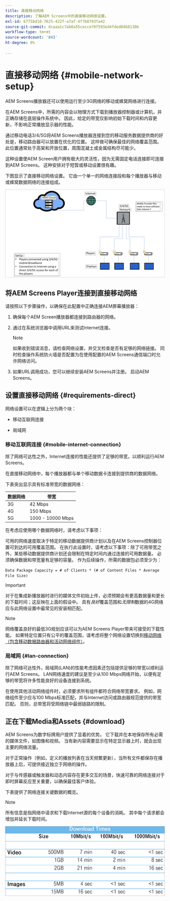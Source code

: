 ```yaml
---
title: 直接移动网络
description: 了解AEM Screens中的直接移动网络设置。
exl-id: 6775bd10-7625-422f-a7af-4f7b8793fa42
source-git-commit: dcaaa1c7ab0a55cecce70f593ed4fded8468130b
workflow-type: tm+mt
source-wordcount: '843'
ht-degree: 0%

---
```


# 直接移动网络 {#mobile-network-setup}

AEM Screens播放器还可以使用运行至少3G网络的移动或蜂窝网络进行连接。

在AEM Screens中，所需的内容会以物理方式下载到播放器控制器或计算机，并正确存储在底层操作系统中。 因此，给定的带宽仅影响初始下载时间和内容更新，不影响正常播放显示器的性能。

通过移动电话3/4/5G将AEM Screens播放器连接到您的移动服务数据提供商的好处是，移动路由器可以放置在优化的位置。 这样做可确保最佳的网络覆盖范围。 此位置通常处于高架和开放位置，周围混凝土或金属结构尽可能少。

这种设置使AEM Screen用户拥有极大的灵活性，因为无需固定电话连接即可连接到AEM Screens。 这种安排对于短暂或移动设置很有趣。

下图显示了直接移动网络设置。 它由一个单一的网络连接段和每个播放器与移动或蜂窝数据网络的连接组成。

![](/help/using/assets/direct-mobile-1.png)

## 将AEM Screens Player连接到直接移动网络

请按照以下步骤操作，以确保在此配置中正确连接AEM屏幕播放器：

1. 确保每个AEM Screen播放器都连接到路由器的网络。

1. 通过在系统浏览器中调用URL来测试Internet连接。

   >[!NOTE]
   >如果收到错误消息，请检查网络设置，并交叉检查是否有足够的网络链接。 同时检查操作系统防火墙是否配置为在使用配置的AEM Screens通信端口时允许网络访问。

1. 如果URL调用成功，您可以继续安装AEM Screens并注册。 启动AEM Screens。

## 设置直接移动网络 {#requirements-direct}

网络设置可以在逻辑上分为两个块：

* 移动互联网连接

* 局域网

### 移动互联网连接 {#mobile-internet-connection}

除了网络可达性之外，Internet连接的性能还提供了足够的带宽，以顺利运行AEM Screens。

在直接移动网络中，每个播放器都与单个移动数据卡连接到提供商的数据网络。

下表突出显示具有标准带宽的数据网络：

| 数据网络 | 带宽 |
|--- |--- |
| 3G | 42 Mbps |
| 4G | 150 Mbps |
| 5G | 1000 - 10000 Mbps |

在考虑应使用哪个数据网络时，请考虑以下事项：

可用的网络速度取决于特定的移动数据提供商计划以及在AEM Screens控制器位置可到达的可用覆盖范围。
在执行此设置时，请考虑以下事项：除了可用带宽之外，某些移动数据提供商计划还会限制在特定时间内通过连接的可用数据量。 必须确保数据和带宽量有足够的容量。
作为后续操作，所需的数据包必须至少为：

`Data Package Capacity = # of Clients * (# of Content Files * Average File Size)`


>[!IMPORTANT]
>对于在集成新播放器时进行的媒体文件初始上传，必须预期会有更高数据量和更长的下载时间；这反映在上面的假设中。 具有&#x200B;*良好*&#x200B;覆盖范围和&#x200B;*无限制*&#x200B;数据的4G网络应与此网络设置中最常见的安装相匹配。

>[!NOTE]
>网络覆盖良好的最低3G规划应该可以为AEM Screens Player带来可接受的下载性能。 如果特定位置只有公平的覆盖范围，请考虑将整个网络设置切换到[移动网络（包含移动数据路由器和活动网络组件）](/help/using/mobile-network-router.md)。


### 局域网 {#lan-connection}

除了网络可达性外，局域网(LAN)的性能考虑因素还包括提供足够的带宽以顺利运行AEM Screens。 LAN网络速度的建议是至少从100 Mbps网络开始，以便有足够的带宽将许多性能良好的设备连接到系统。

在使用其他活动网络组件时，必须要求所有组件都符合网络带宽要求。 例如，网络组件至少应与100 Mbps标准匹配，并与Internet访问或路由器规范提供的带宽匹配。 否则，总带宽将受网络链中最弱链路的限制。

## 正在下载Media和Assets {#download}

AEM Screens为数字标牌用户提供了显着的优势。 它下载并在本地保存所有必需的媒体文件，如图像和视频。 当有新内容需要显示在特定显示器上时，就会出现主要的网络流量。

对于正常操作（例如，定义的播放列表在当天频繁更新），当所有文件都保存在播放器上后，可提供接近独立于网络的操作。

对于与传感器或触发器和动态内容存在更多交互的场景，快速可靠的网络连接对于即时屏幕反应至关重要，以确保最佳客户体验。

下表提供了网络连接关键数据的概览。

>[!NOTE]
>
>所有信息是指网络中请求和下载Internet源的每个设备的消耗。 其中每个请求都会增加并延长下载时间。

![](/help/using/assets/download-times-mobile.png)
